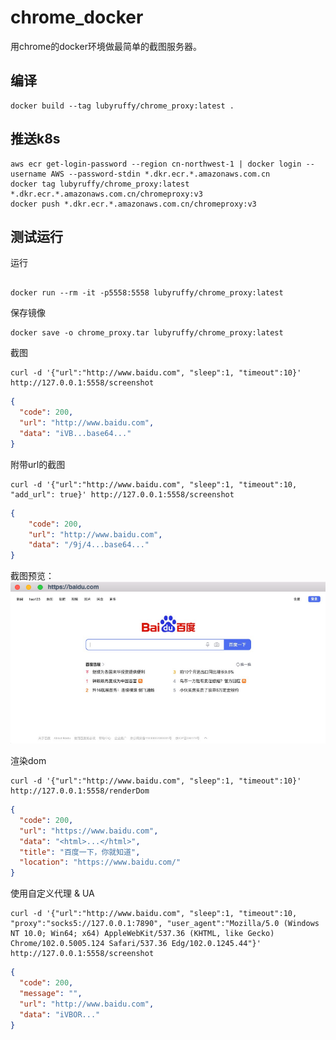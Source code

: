 # chrome_docker

用chrome的docker环境做最简单的截图服务器。

## 编译

```shell
docker build --tag lubyruffy/chrome_proxy:latest .
```

## 推送k8s
```shell
aws ecr get-login-password --region cn-northwest-1 | docker login --username AWS --password-stdin *.dkr.ecr.*.amazonaws.com.cn
docker tag lubyruffy/chrome_proxy:latest *.dkr.ecr.*.amazonaws.com.cn/chromeproxy:v3
docker push *.dkr.ecr.*.amazonaws.com.cn/chromeproxy:v3
```

## 测试运行

运行
```shell

docker run --rm -it -p5558:5558 lubyruffy/chrome_proxy:latest
```

保存镜像
```shell
docker save -o chrome_proxy.tar lubyruffy/chrome_proxy:latest
```

截图
```shell
curl -d '{"url":"http://www.baidu.com", "sleep":1, "timeout":10}' http://127.0.0.1:5558/screenshot
```
```json
{
  "code": 200,
  "url": "http://www.baidu.com",
  "data": "iVB...base64..."
}
```

附带url的截图
```shell
curl -d '{"url":"http://www.baidu.com", "sleep":1, "timeout":10, "add_url": true}' http://127.0.0.1:5558/screenshot
```
```json
{
    "code": 200,
    "url": "http://www.baidu.com",
    "data": "/9j/4...base64..."
}
```
截图预览：
![screenshot_with_url.png](screenshot_with_url.png)

渲染dom
```shell
curl -d '{"url":"http://www.baidu.com", "sleep":1, "timeout":10}' http://127.0.0.1:5558/renderDom
```
```json
{
  "code": 200,
  "url": "https://www.baidu.com",
  "data": "<html>...</html>",
  "title": "百度一下，你就知道",
  "location": "https://www.baidu.com/"
}
```

使用自定义代理 & UA
```shell
curl -d '{"url":"http://www.baidu.com", "sleep":1, "timeout":10, "proxy":"socks5://127.0.0.1:7890", "user_agent":"Mozilla/5.0 (Windows NT 10.0; Win64; x64) AppleWebKit/537.36 (KHTML, like Gecko) Chrome/102.0.5005.124 Safari/537.36 Edg/102.0.1245.44"}' http://127.0.0.1:5558/screenshot
```
```json
{
  "code": 200,
  "message": "",
  "url": "http://www.baidu.com",
  "data": "iVBOR..."
}
```

